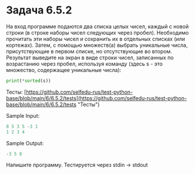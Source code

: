 # Задача 6.5.2

На вход программе подаются два списка целых чисел, каждый с новой строки (в строке наборы чисел следующих через пробел). Необходимо прочитать эти наборы чисел и сохранить их в отдельных списках (или кортежах). Затем, с помощью множеств(а) выбрать уникальные числа, присутствующие в первом списке, но отсутствующие во втором. Результат выведите на экран в виде строки чисел, записанных по возрастанию через пробел, используя команду (здесь s - это множество, содержащее уникальные числа):

```python
print(*sorted(s))
```

Тесты: [https://github.com/selfedu-rus/test-python-base/blob/main/6/6.5.2/tests](https://github.com/selfedu-rus/test-python-base/blob/main/6/6.5.2/tests "Тесты")

Sample Input:

```python
8 5 3 5 -3 1
1 2 3 4
```

Sample Output:

```python
-3 5 8
```

Напишите программу. Тестируется через stdin → stdout
